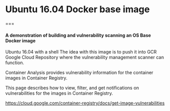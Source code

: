 # Ubuntu 16.04 Docker base image    
===    

#### A demonstration of building and vulnerability scanning an OS Base Docker image    
Ubuntu 16.04 with a shell
The idea with this image is to push it into GCR Google Cloud Repository where the 
vulnerability management scanner can function.

Container Analysis provides vulnerability information for the container images in Container Registry.

This page describes how to view, filter, and get notifications on vulnerabilities for the images in Container Registry.

https://cloud.google.com/container-registry/docs/get-image-vulnerabilities

